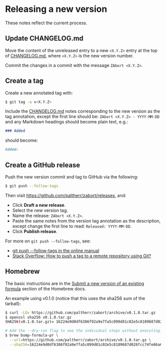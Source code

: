 # Releasing a new version

These notes reflect the current process.

## Update CHANGELOG.md

Move the content of the unreleased entry to a new `<X.Y.Z>` entry at
the top of [CHANGELOG.md], where `<X.Y.Z>` is the new version number.

Commit the changes in a commit with the message `ZAbort <X.Y.Z>`.

[CHANGELOG.md]: https://github.com/paltherr/zabort/blob/main/CHANGELOG.md

## Create a tag

Create a new annotated tag with:

```bash
$ git tag -a v<X.Y.Z>
```

Include the [CHANGELOG.md] notes corresponding to the new version as
the tag annotation, except the first line should be: `ZAbort <X.Y.Z> -
YYYY-MM-DD` and any Markdown headings should become plain text, e.g.:

```md
### Added
```

should become:

```md
Added:
```

## Create a GitHub release

Push the new version commit and tag to GitHub via the following:

```bash
$ git push --follow-tags
```

Then visit https://github.com/paltherr/zabort/releases, and:

* Click **Draft a new release**.
* Select the new version tag.
* Name the release: `ZAbort <X.Y.Z>`.
* Paste the same notes from the version tag annotation as the
  description, except change the first line to read: `Released:
  YYYY-MM-DD`.
* Click **Publish release**.

For more on `git push --follow-tags`, see:

* [git push --follow-tags in the online manual][ft-man]
* [Stack Overflow: How to push a tag to a remote repository using Git?][ft-so]

[ft-man]: https://git-scm.com/docs/git-push#git-push---follow-tags
[ft-so]: https://stackoverflow.com/a/26438076

## Homebrew

The basic instructions are in the [Submit a new version of an existing
formula][brew] section of the Homebrew docs.

[brew]: https://github.com/Homebrew/brew/blob/master/docs/How-To-Open-a-Homebrew-Pull-Request.md#submit-a-new-version-of-an-existing-formula

An example using v0.1.0 (notice that this uses the sha256 sum of the
tarball):

```bash
$ curl -LOv https://github.com/paltherr/zabort/archive/v0.1.0.tar.gz
$ openssl sha256 v0.1.0.tar.gz
SHA256(v0.1.0.tar.gz)= 16224e9d0df6386f92a9e7fa5c099d81c02e5c8109687d026fcc74fe66a65c07

# Add the --dry-run flag to see the individual steps without executing.
$ brew bump-formula-pr \
  --url=https://github.com/paltherr/zabort/archive/v0.1.0.tar.gz \
  --sha256=16224e9d0df6386f92a9e7fa5c099d81c02e5c8109687d026fcc74fe66a65c07
```
